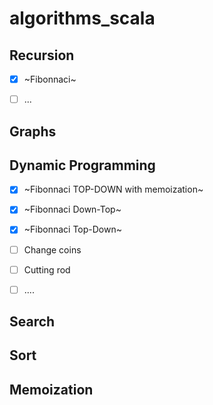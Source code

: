 # algorithms_scala

## Recursion
- [x] ~Fibonnaci~
- [ ] ...



## Graphs

## Dynamic Programming
- [x] ~Fibonnaci TOP-DOWN with memoization~
- [x] ~Fibonnaci Down-Top~
- [x] ~Fibonnaci Top-Down~
- [ ] Change coins
- [ ] Cutting rod
- [ ] ....


## Search

## Sort

## Memoization


